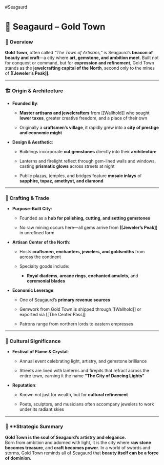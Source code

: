 #Seagaurd 

# 💠 Seagaurd – Gold Town

### 📍 **Overview**

**Gold Town**, often called _“The Town of Artisans,”_ is Seagaurd’s **beacon of beauty and craft**—a city where **art, gemstone, and ambition meet**. Built not for conquest or command, but for **expression and refinement**, Gold Town stands as the **jewelcrafting capital of the North**, second only to the mines of **[[Jeweler’s Peak]]**.

---

### 🏗️ Origin & Architecture

- **Founded By**:
    
    - **Master artisans and jewelcrafters** from [[Wallhold]] who sought **lower taxes**, greater creative freedom, and a place of their own
        
    - Originally a **craftsmen’s village**, it rapidly grew into a **city of prestige and economic might**
        
- **Design & Aesthetic**:
    
    - Buildings incorporate **cut gemstones** directly into their **architecture**
        
    - Lanterns and firelight reflect through gem-lined walls and windows, casting **prismatic glows** across streets at night
        
    - Public plazas, temples, and bridges feature **mosaic inlays** of **sapphire, topaz, amethyst, and diamond**
        

---

### 💎 Crafting & Trade

- **Purpose-Built City**:
    
    - Founded as a **hub for polishing, cutting, and setting gemstones**
        
    - No raw mining occurs here—all gems arrive from **[[Jeweler’s Peak]]** in unrefined form
        
- **Artisan Center of the North**:
    
    - Hosts **craftsmen, enchanters, jewelers, and goldsmiths** from across the continent
        
    - Specialty goods include:
        
        - **Royal diadems**, **arcane rings**, **enchanted amulets**, and **ceremonial blades**
            
- **Economic Leverage**:
    
    - One of Seagaurd’s **primary revenue sources**
        
    - Gemwork from Gold Town is shipped through [[Wallhold]] or exported via [[The Center Pass]]
        
    - Patrons range from northern lords to eastern empresses
        

---

### 🌟 Cultural Significance

- **Festival of Flame & Crystal**:
    
    - Annual event celebrating light, artistry, and gemstone brilliance
        
    - Streets are lined with lanterns and firepits that refract across the entire town, earning it the name **"The City of Dancing Lights"**
        
- **Reputation**:
    
    - Known not just for wealth, but for **cultural refinement**
        
    - Poets, sculptors, and musicians often accompany jewelers to work under its radiant skies
        

---

### 🧭 ****Strategic Summary**

**Gold Town is the soul of Seagaurd’s artistry and elegance.**  
Born from ambition and adorned with light, it is the city where **raw stone becomes treasure**, and **craft becomes power**. In a world of swords and storms, Gold Town reminds all of Seagaurd that **beauty itself can be a force of dominion.**